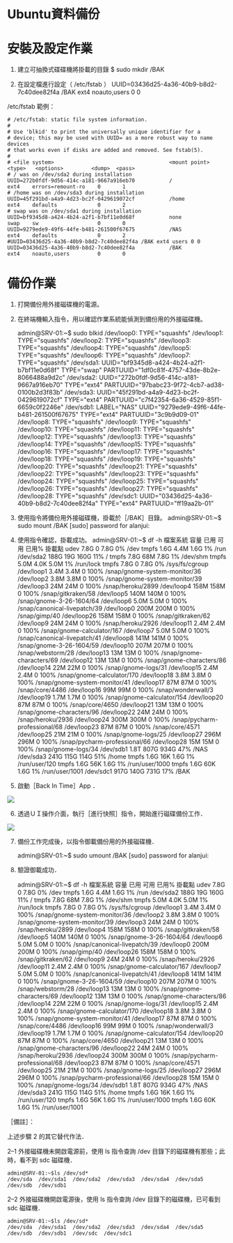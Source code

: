 # Ubuntu資料備份

# 安裝及設定作業
1. 建立可抽換式碟碟機將掛載的目錄
    $ sudo mkdir /BAK


2. 在設定檔進行設定（ /etc/fstab ）
    UUID=03436d25-4a36-40b9-b8d2-7c40dee82f4a                /BAK                ext4        noauto,users                0                0

/etc/fstab 範例：

    # /etc/fstab: static file system information.
    #
    # Use 'blkid' to print the universally unique identifier for a
    # device; this may be used with UUID= as a more robust way to name devices
    # that works even if disks are added and removed. See fstab(5).
    #
    # <file system>                                     <mount point>  <type>   <options>         <dump>  <pass>
    # / was on /dev/sda2 during installation
    UUID=272b0fdf-9d56-414c-a181-9667a916eb70           /               ext4    errors=remount-ro    0       1
    # /home was on /dev/sda3 during installation
    UUID=45f291bd-a4a9-4d23-bc2f-0429619072cf           /home           ext4    defaults             0       2
    # swap was on /dev/sda1 during installation
    UUID=bf9345d8-a424-4b24-a2f1-b7bf11e0d68f           none            swap    sw                   0       0
    UUID=9279ede9-49f6-44fe-b481-261500f67675           /NAS            ext4    defaults             0       2
    #UUID=03436d25-4a36-40b9-b8d2-7c40dee82f4a /BAK ext4 users 0 0
    UUID=03436d25-4a36-40b9-b8d2-7c40dee82f4a           /BAK            ext4    noauto,users         0       0



# 備份作業
1. 打開備份用外接磁碟機的電源。

 2. 在終端機輸入指令，用以確認作業系統能偵測到備份用的外接磁碟機。

    admin@SRV-01:~$ sudo blkid
    /dev/loop0: TYPE="squashfs"
    /dev/loop1: TYPE="squashfs"
    /dev/loop2: TYPE="squashfs"
    /dev/loop3: TYPE="squashfs"
    /dev/loop4: TYPE="squashfs"
    /dev/loop5: TYPE="squashfs"
    /dev/loop6: TYPE="squashfs"
    /dev/loop7: TYPE="squashfs"
    /dev/sda1: UUID="bf9345d8-a424-4b24-a2f1-b7bf11e0d68f" TYPE="swap" PARTUUID="1df0c81f-4757-43de-8b2e-8066488a9d2c"
    /dev/sda2: UUID="272b0fdf-9d56-414c-a181-9667a916eb70" TYPE="ext4" PARTUUID="97babc23-9f72-4cb7-ad38-0100b2d3f83b"
    /dev/sda3: UUID="45f291bd-a4a9-4d23-bc2f-0429619072cf" TYPE="ext4" PARTUUID="c7f42354-6a36-4529-85f1-6659c0f2246e"
    /dev/sdb1: LABEL="NAS" UUID="9279ede9-49f6-44fe-b481-261500f67675" TYPE="ext4" PARTUUID="3c9b9d09-01"
    /dev/loop8: TYPE="squashfs"
    /dev/loop9: TYPE="squashfs"
    /dev/loop10: TYPE="squashfs"
    /dev/loop11: TYPE="squashfs"
    /dev/loop12: TYPE="squashfs"
    /dev/loop13: TYPE="squashfs"
    /dev/loop14: TYPE="squashfs"
    /dev/loop15: TYPE="squashfs"
    /dev/loop16: TYPE="squashfs"
    /dev/loop17: TYPE="squashfs"
    /dev/loop18: TYPE="squashfs"
    /dev/loop19: TYPE="squashfs"
    /dev/loop20: TYPE="squashfs"
    /dev/loop21: TYPE="squashfs"
    /dev/loop22: TYPE="squashfs"
    /dev/loop23: TYPE="squashfs"
    /dev/loop24: TYPE="squashfs"
    /dev/loop25: TYPE="squashfs"
    /dev/loop26: TYPE="squashfs"
    /dev/loop27: TYPE="squashfs"
    /dev/loop28: TYPE="squashfs"
    /dev/sdc1: UUID="03436d25-4a36-40b9-b8d2-7c40dee82f4a" TYPE="ext4" PARTUUID="ff19aa2b-01"


3. 使用指令將備份用外接磁碟機，掛載於［/BAK］目錄。
    admin@SRV-01:~$ sudo mount /BAK
    [sudo] password for alanjui: 


4. 使用指令確認，掛載成功。
    admin@SRV-01:~$ df -h
    檔案系統        容量  已用  可用 已用% 掛載點
    udev            7.8G     0  7.8G    0% /dev
    tmpfs           1.6G  4.4M  1.6G    1% /run
    /dev/sda2       188G   19G  160G   11% /
    tmpfs           7.8G   68M  7.8G    1% /dev/shm
    tmpfs           5.0M  4.0K  5.0M    1% /run/lock
    tmpfs           7.8G     0  7.8G    0% /sys/fs/cgroup
    /dev/loop1      3.4M  3.4M     0  100% /snap/gnome-system-monitor/36
    /dev/loop2      3.8M  3.8M     0  100% /snap/gnome-system-monitor/39
    /dev/loop3       24M   24M     0  100% /snap/heroku/2899
    /dev/loop4      158M  158M     0  100% /snap/gitkraken/58
    /dev/loop5      140M  140M     0  100% /snap/gnome-3-26-1604/64
    /dev/loop6      5.0M  5.0M     0  100% /snap/canonical-livepatch/39
    /dev/loop0      200M  200M     0  100% /snap/gimp/40
    /dev/loop26     158M  158M     0  100% /snap/gitkraken/62
    /dev/loop9       24M   24M     0  100% /snap/heroku/2926
    /dev/loop11     2.4M  2.4M     0  100% /snap/gnome-calculator/167
    /dev/loop7      5.0M  5.0M     0  100% /snap/canonical-livepatch/41
    /dev/loop8      141M  141M     0  100% /snap/gnome-3-26-1604/59
    /dev/loop10     207M  207M     0  100% /snap/webstorm/28
    /dev/loop13      13M   13M     0  100% /snap/gnome-characters/69
    /dev/loop12      13M   13M     0  100% /snap/gnome-characters/86
    /dev/loop14      22M   22M     0  100% /snap/gnome-logs/31
    /dev/loop15     2.4M  2.4M     0  100% /snap/gnome-calculator/170
    /dev/loop18     3.8M  3.8M     0  100% /snap/gnome-system-monitor/41
    /dev/loop17      87M   87M     0  100% /snap/core/4486
    /dev/loop16      99M   99M     0  100% /snap/wonderwall/3
    /dev/loop19     1.7M  1.7M     0  100% /snap/gnome-calculator/154
    /dev/loop20      87M   87M     0  100% /snap/core/4650
    /dev/loop21      13M   13M     0  100% /snap/gnome-characters/96
    /dev/loop22      24M   24M     0  100% /snap/heroku/2936
    /dev/loop24     300M  300M     0  100% /snap/pycharm-professional/68
    /dev/loop23      87M   87M     0  100% /snap/core/4571
    /dev/loop25      21M   21M     0  100% /snap/gnome-logs/25
    /dev/loop27     296M  296M     0  100% /snap/pycharm-professional/66
    /dev/loop28      15M   15M     0  100% /snap/gnome-logs/34
    /dev/sdb1       1.8T  807G  934G   47% /NAS
    /dev/sda3       241G  115G  114G   51% /home
    tmpfs           1.6G   16K  1.6G    1% /run/user/120
    tmpfs           1.6G   56K  1.6G    1% /run/user/1000
    tmpfs           1.6G   60K  1.6G    1% /run/user/1001
    /dev/sdc1       917G  140G  731G   17% /BAK

 5. 啟動［Back In Time］App ．

![](https://d2mxuefqeaa7sj.cloudfront.net/s_2783AA4EE4F7828C577357A607719ABECF4516B737467F7C6022E82BA7C266C0_1476851535020_file.png)


 
 6. 透過ＵＩ操作介面，執行［進行快照］指令，開始進行磁碟備份工作．

![](https://d2mxuefqeaa7sj.cloudfront.net/s_2783AA4EE4F7828C577357A607719ABECF4516B737467F7C6022E82BA7C266C0_1476851606233_file.png)





 7. 備份工作完成後，以指令御載備份用的外接磁碟機．

    admin@SRV-01:~$ sudo umount /BAK
    [sudo] password for alanjui: 

 8. 驗證御載成功．

    admin@SRV-01:~$ df -h
    檔案系統        容量  已用  可用 已用% 掛載點
    udev            7.8G     0  7.8G    0% /dev
    tmpfs           1.6G  4.4M  1.6G    1% /run
    /dev/sda2       188G   19G  160G   11% /
    tmpfs           7.8G   68M  7.8G    1% /dev/shm
    tmpfs           5.0M  4.0K  5.0M    1% /run/lock
    tmpfs           7.8G     0  7.8G    0% /sys/fs/cgroup
    /dev/loop1      3.4M  3.4M     0  100% /snap/gnome-system-monitor/36
    /dev/loop2      3.8M  3.8M     0  100% /snap/gnome-system-monitor/39
    /dev/loop3       24M   24M     0  100% /snap/heroku/2899
    /dev/loop4      158M  158M     0  100% /snap/gitkraken/58
    /dev/loop5      140M  140M     0  100% /snap/gnome-3-26-1604/64
    /dev/loop6      5.0M  5.0M     0  100% /snap/canonical-livepatch/39
    /dev/loop0      200M  200M     0  100% /snap/gimp/40
    /dev/loop26     158M  158M     0  100% /snap/gitkraken/62
    /dev/loop9       24M   24M     0  100% /snap/heroku/2926
    /dev/loop11     2.4M  2.4M     0  100% /snap/gnome-calculator/167
    /dev/loop7      5.0M  5.0M     0  100% /snap/canonical-livepatch/41
    /dev/loop8      141M  141M     0  100% /snap/gnome-3-26-1604/59
    /dev/loop10     207M  207M     0  100% /snap/webstorm/28
    /dev/loop13      13M   13M     0  100% /snap/gnome-characters/69
    /dev/loop12      13M   13M     0  100% /snap/gnome-characters/86
    /dev/loop14      22M   22M     0  100% /snap/gnome-logs/31
    /dev/loop15     2.4M  2.4M     0  100% /snap/gnome-calculator/170
    /dev/loop18     3.8M  3.8M     0  100% /snap/gnome-system-monitor/41
    /dev/loop17      87M   87M     0  100% /snap/core/4486
    /dev/loop16      99M   99M     0  100% /snap/wonderwall/3
    /dev/loop19     1.7M  1.7M     0  100% /snap/gnome-calculator/154
    /dev/loop20      87M   87M     0  100% /snap/core/4650
    /dev/loop21      13M   13M     0  100% /snap/gnome-characters/96
    /dev/loop22      24M   24M     0  100% /snap/heroku/2936
    /dev/loop24     300M  300M     0  100% /snap/pycharm-professional/68
    /dev/loop23      87M   87M     0  100% /snap/core/4571
    /dev/loop25      21M   21M     0  100% /snap/gnome-logs/25
    /dev/loop27     296M  296M     0  100% /snap/pycharm-professional/66
    /dev/loop28      15M   15M     0  100% /snap/gnome-logs/34
    /dev/sdb1       1.8T  807G  934G   47% /NAS
    /dev/sda3       241G  115G  114G   51% /home
    tmpfs           1.6G   16K  1.6G    1% /run/user/120
    tmpfs           1.6G   56K  1.6G    1% /run/user/1000
    tmpfs           1.6G   60K  1.6G    1% /run/user/1001


［備註］：

上述步驟 2 的其它替代作法．

 2–1 外接磁碟機未開啟電源前，使用 ls 指令查詢 /dev 目錄下的磁碟機有那些；此時，看不到 sdc 磁碟機．

    admin@SRV-01:~$ls /dev/sd*
    /dev/sda  /dev/sda1  /dev/sda2  /dev/sda3  /dev/sda4  /dev/sda5  /dev/sdb  /dev/sdb1


2–2 外接磁碟機開啟電源後，使用 ls 指令查詢 /dev 目錄下的磁碟機，已可看到 sdc 磁碟機．

    admin@SRV-01:~$ls /dev/sd*
    /dev/sda  /dev/sda1  /dev/sda2  /dev/sda3  /dev/sda4  /dev/sda5  /dev/sdb  /dev/sdb1  /dev/sdc  /dev/sdc1

